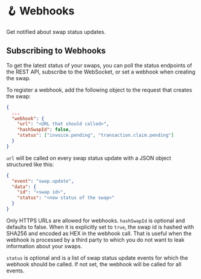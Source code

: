 # 🪝 Webhooks

Get notified about swap status updates.

## Subscribing to Webhooks

To get the latest status of your swaps, you can poll the status endpoints of the
REST API, subscribe to the WebSocket, or set a webhook when creating the swap.

To register a webhook, add the following object to the request that creates the
swap:

```json
{
  ...
  "webhook": {
    "url": "<URL that should called>",
    "hashSwapId": false,
    "status": ["invoice.pending", "transaction.claim.pending"]
  }
}
```

`url` will be called on every swap status update with a JSON object structured
like this:

```json
{
  "event": "swap.update",
  "data": {
    "id": "<swap id>",
    "status": "<new status of the swap>"
  }
}
```

Only HTTPS URLs are allowed for webhooks. `hashSwapId` is optional and defaults
to false. When it is explicitly set to `true`, the swap id is hashed with SHA256
and encoded as HEX in the webhook call. That is useful when the webhook is
processed by a third party to which you do not want to leak information about
your swaps.

`status` is optional and is a list of swap status update events for which the
webhook should be called. If not set, the webhook will be called for all events.
